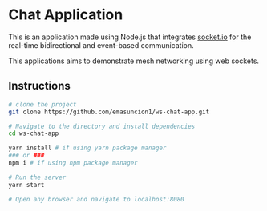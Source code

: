# Chat Application

This is an application made using Node.js that integrates [socket.io](https://github.com/socketio/socket.io#readme) for the real-time bidirectional and event-based communication.

This applications aims to demonstrate mesh networking using web sockets.

## Instructions
```bash
# clone the project
git clone https://github.com/emasuncion1/ws-chat-app.git

# Navigate to the directory and install dependencies
cd ws-chat-app

yarn install # if using yarn package manager
### or ###
npm i # if using npm package manager

# Run the server
yarn start

# Open any browser and navigate to localhost:8080
```
